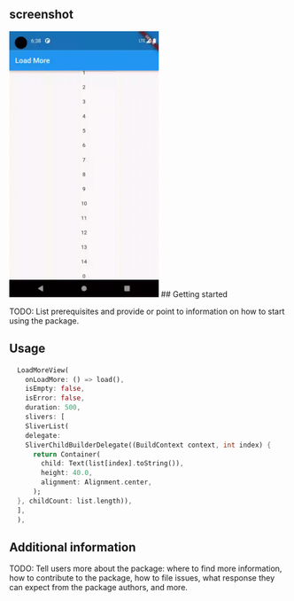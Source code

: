 <!-- 
This README describes the package. If you publish this package to pub.dev,
this README's contents appear on the landing page for your package.

For information about how to write a good package README, see the guide for
[writing package pages](https://dart.dev/guides/libraries/writing-package-pages). 

For general information about developing packages, see the Dart guide for
[creating packages](https://dart.dev/guides/libraries/create-library-packages)
and the Flutter guide for
[developing packages and plugins](https://flutter.dev/developing-packages). 
-->

## screenshot
<img width="270" height="480" src="https://github.com/HiFlutter/load_more/blob/master/iamges/device-2022-01-20-143856.gif"/>
## Getting started

TODO: List prerequisites and provide or point to information on how to
start using the package.

## Usage

```dart
  LoadMoreView(
    onLoadMore: () => load(), 
    isEmpty: false,
    isError: false,
    duration: 500,
    slivers: [
    SliverList(
    delegate:
    SliverChildBuilderDelegate((BuildContext context, int index) {
      return Container(
        child: Text(list[index].toString()),
        height: 40.0,
        alignment: Alignment.center,
      );
  }, childCount: list.length)),
  ],
  ),
```

## Additional information

TODO: Tell users more about the package: where to find more information, how to 
contribute to the package, how to file issues, what response they can expect 
from the package authors, and more.
